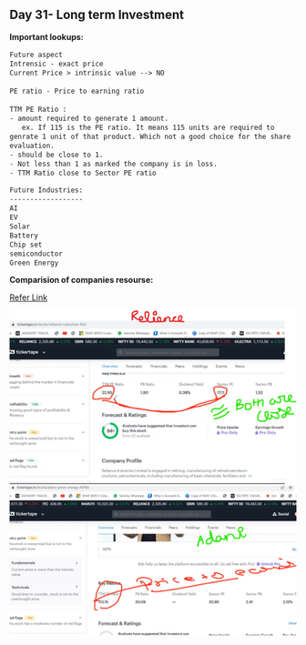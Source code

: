 ## __Day 31- Long term Investment__

__Important lookups:__
```
Future aspect
Intrensic - exact price
Current Price > intrinsic value --> NO

PE ratio - Price to earning ratio

TTM PE Ratio :
- amount required to generate 1 amount.
   ex. If 115 is the PE ratio. It means 115 units are required to genrate 1 unit of that product. Which not a good choice for the share evaluation.
- should be close to 1.
- Not less than 1 as marked the company is in loss.
- TTM Ratio close to Sector PE ratio
```
```
Future Industries:
------------------
AI
EV
Solar
Battery 
Chip set 
semiconductor
Green Energy
```


__Comparision of companies resourse:__    

[Refer Link](https://www.tickertape.in/)

![image](images/st20.png)
![image](images/st21.png)


